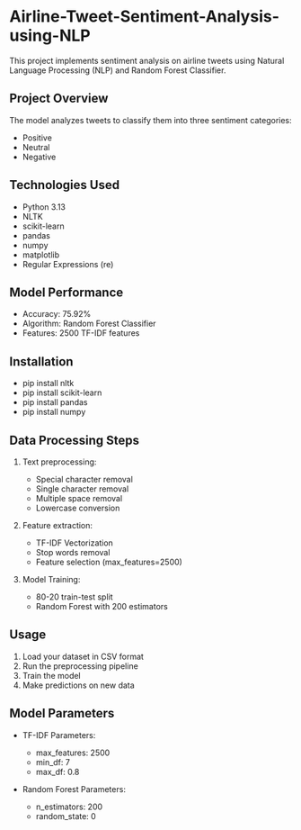 # Airline-Tweet-Sentiment-Analysis-using-NLP

This project implements sentiment analysis on airline tweets using Natural Language Processing (NLP) and Random Forest Classifier.

## Project Overview

The model analyzes tweets to classify them into three sentiment categories:
- Positive
- Neutral
- Negative

## Technologies Used

- Python 3.13
- NLTK
- scikit-learn
- pandas
- numpy
- matplotlib
- Regular Expressions (re)

## Model Performance

- Accuracy: 75.92%
- Algorithm: Random Forest Classifier
- Features: 2500 TF-IDF features

## Installation
- pip install nltk
- pip install scikit-learn
- pip install pandas
- pip install numpy


## Data Processing Steps

1. Text preprocessing:
   - Special character removal
   - Single character removal
   - Multiple space removal
   - Lowercase conversion

2. Feature extraction:
   - TF-IDF Vectorization
   - Stop words removal
   - Feature selection (max_features=2500)

3. Model Training:
   - 80-20 train-test split
   - Random Forest with 200 estimators

## Usage

1. Load your dataset in CSV format
2. Run the preprocessing pipeline
3. Train the model
4. Make predictions on new data

## Model Parameters

- TF-IDF Parameters:
  - max_features: 2500
  - min_df: 7
  - max_df: 0.8

- Random Forest Parameters:
  - n_estimators: 200
  - random_state: 0
